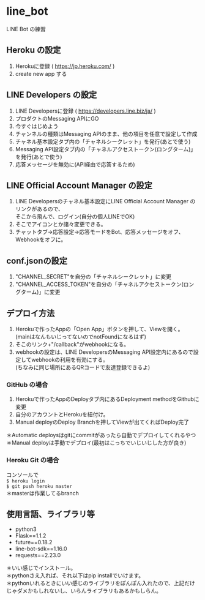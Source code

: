 # line_bot
LINE Bot の練習

## Heroku の設定
1. Herokuに登録 ( https://jp.heroku.com/ )
2. create new app する  

## LINE Developers の設定
1. LINE Developersに登録 ( https://developers.line.biz/ja/ )
2. プロダクトのMessaging APIにGO
3. 今すぐはじめよう
4. チャンネルの種類はMessaging APIのまま、他の項目を任意で設定して作成
5. チャネル基本設定タブ内の「チャネルシークレット」を発行(あとで使う)
6. Messaging API設定タブ内の「チャネルアクセストークン(ロングターム)」を発行(あとで使う)
7. 応答メッセージを無効に(API経由で応答するため)  

## LINE Official Account Manager の設定
1. LINE Developersのチャネル基本設定にLINE Official Account Manager のリンクがあるので、  
そこから飛んで、ログイン(自分の個人LINEでOK)  
2. そこでアイコンとか諸々変更できる。  
3. チャットタブ→応答設定→応答モードをBot、応答メッセージをオフ、Webhookをオフに。  

## conf.jsonの設定
1. "CHANNEL_SECRET"を自分の「チャネルシークレット」に変更
2. "CHANNEL_ACCESS_TOKEN"を自分の「チャネルアクセストークン(ロングターム)」に変更  

## デプロイ方法
1. Herokuで作ったAppの「Open App」ボタンを押して、Viewを開く。  
(mainはなんもいじってないのでnotFoundになるはず)
2. そこのリンク+"/callback"がwebhookになる。
3. webhookの設定は、LINE DevelopersのMessaging API設定内にあるので設定してwebhookの利用を有効にする。  
(ちなみに同じ場所にあるQRコードで友達登録できるよ)  
### GitHub の場合
1. Herokuで作ったAppのDeployタブ内にあるDeployment methodをGithubに変更
2. 自分のアカウントとHerokuを紐付け。
3. Manual deployのDeploy Branchを押してViewが出てくればDeploy完了  

＊Automatic deploysはgitにcommitがあったら自動でデプロイしてくれるやつ  
＊Manual deployは手動でデプロイ(最初はこっちでいじいじした方が良き)  
### Heroku Git の場合
コンソールで  
```$ heroku login```  
```$ git push heroku master```   
＊masterは作業してるbranch

## 使用言語、ライブラリ等
- python3
- Flask==1.1.2
- future==0.18.2
- line-bot-sdk==1.16.0
- requests==2.23.0  

＊いい感じでインストール。  
＊pythonさえ入れば、それ以下はpip installでいけます。  
＊pythonいれるときにいい感じのライブラリをぽんぽん入れたので、上記だけじゃダメかもしれないし、いらんライブラリもあるかもしらん。
